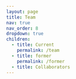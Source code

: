 ```yaml
---
layout: page
title: Team
nav: true
nav_order: 8
dropdown: true
children:
  - title: Current
    permalink: /team
  - title: former
    permalink: /former
  - title: Collaborators
---
```


